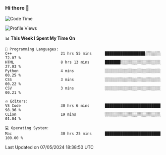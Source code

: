 ### Hi there 👋

<!--START_SECTION:waka-->
![Code Time](http://img.shields.io/badge/Code%20Time-547%20hrs%2021%20mins-blue)

![Profile Views](http://img.shields.io/badge/Profile%20Views-5-blue)

📊 **This Week I Spent My Time On** 

```text
💬 Programming Languages: 
C++                      21 hrs 55 mins      ██████████████████░░░░░░░   72.07 % 
HTML                     8 hrs 13 mins       ███████░░░░░░░░░░░░░░░░░░   27.03 % 
Python                   4 mins              ░░░░░░░░░░░░░░░░░░░░░░░░░   00.25 % 
CSS                      3 mins              ░░░░░░░░░░░░░░░░░░░░░░░░░   00.22 % 
CSV                      3 mins              ░░░░░░░░░░░░░░░░░░░░░░░░░   00.21 % 

🔥 Editors: 
VS Code                  30 hrs 6 mins       █████████████████████████   98.96 % 
CLion                    19 mins             ░░░░░░░░░░░░░░░░░░░░░░░░░   01.04 % 

💻 Operating System: 
Mac                      30 hrs 25 mins      █████████████████████████   100.00 % 
```


 Last Updated on 07/05/2024 18:38:50 UTC
<!--END_SECTION:waka-->

<!--
**JackeyHua-SJTU/JackeyHua-SJTU** is a ✨ _special_ ✨ repository because its `README.md` (this file) appears on your GitHub profile.

Here are some ideas to get you started:

- 🔭 I’m currently working on ...
- 🌱 I’m currently learning ...
- 👯 I’m looking to collaborate on ...
- 🤔 I’m looking for help with ...
- 💬 Ask me about ...
- 📫 How to reach me: ...
- 😄 Pronouns: ...
- ⚡ Fun fact: ...
-->
